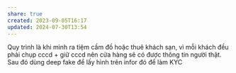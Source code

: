 ```yaml
---
share: true
created: 2023-09-05T16:17
updated: 2024-07-30T13:54
---
```

Quy trình là khi mình ra tiệm cầm đồ hoặc thuê khách sạn, vì mỗi khách đều phải chụp cccd + giữ cccd nên cửa hàng sẽ có được thông tin người thật. Sau đó dùng deep fake để lấy hình trên infor đó để làm KYC
